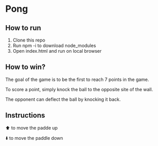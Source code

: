# Pong

## How to run

1. Clone this repo
2. Run npm -i to download node_modules
3. Open index.html and run on local browser

## How to win?

The goal of the game is to be the first to reach 7 points in the game.

To score a point, simply knock the ball to the opposite site of the wall.

The opponent can deflect the ball by knocking it back.

## Instructions

⬆️ to move the padde up

⬇️ to move the paddle down
